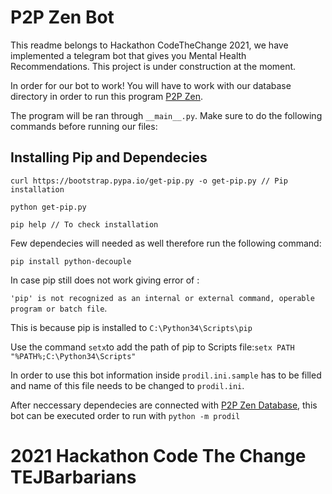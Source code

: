 # P2P Zen Bot
This readme belongs to Hackathon CodeTheChange 2021, we have implemented a telegram bot that gives you Mental Health Recommendations. This project is under construction at the moment.

In order for our bot to work! You will have to work with our database directory in order to run this program [P2P Zen](https://github.com/emiravc/P2P-Zen-Bot).

The program will be ran through `__main__.py`. Make sure to do the following commands before running our files:

## Installing Pip and Dependecies

```
curl https://bootstrap.pypa.io/get-pip.py -o get-pip.py // Pip installation

python get-pip.py

pip help // To check installation
```

Few dependecies will needed as well therefore run the following command:

```
pip install python-decouple
```

In case pip still does not work giving error of :

`'pip' is not recognized as an internal or external command, operable program or batch file`.

This is because pip is installed to `C:\Python34\Scripts\pip`

Use the command `setx`to add the path of pip to Scripts file:`setx PATH "%PATH%;C:\Python34\Scripts" `

In order to use this bot information inside `prodil.ini.sample` has to be filled and name of this file needs to be changed to `prodil.ini`.

After neccessary dependecies are connected with [P2P Zen Database](https://github.com/emiravc/P2P-Zen-Bot), this bot can be executed order to run with `python -m prodil`

# 2021 Hackathon Code The Change TEJBarbarians

